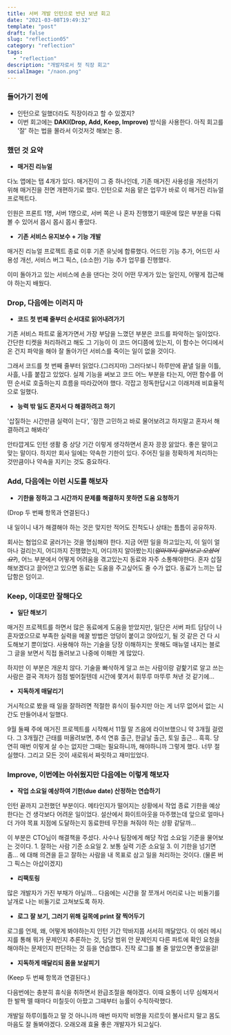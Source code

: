 ```yaml
---
title: 서버 개발 인턴으로 반년 보낸 회고
date: "2021-03-08T19:49:32"
template: "post"
draft: false
slug: "reflection05"
category: "reflection"
tags:
  - "reflection"
description: "개발자로서 첫 직장 회고"
socialImage: "/naon.png"
---
```


### 들어가기 전에
- 인턴으로 일했더라도 직장이라고 할 수 있겠지?
- 이번 회고에는 **DAKI(Drop, Add, Keep, Improve)** 방식을 사용한다. 아직 회고를 '잘' 하는 법을 몰라서 이것저것 해보는 중.

### 했던 것 요약
- **매거진 리뉴얼**

다노 앱에는 탭 4개가 있다. 매거진이 그 중 하나인데, 기존 매거진 사용성을 개선하기 위해 매거진을 전면 개편하기로 했다. 인턴으로 처음 맡은 업무가 바로 이 매거진 리뉴얼 프로젝트다.

인원은 프론트 1명, 서버 1명으로, 서버 쪽은 나 혼자 진행했기 때문에 많은 부분을 다뤄볼 수 있어서 몹시 몹시 몹시 좋았다.

- **기존 서비스 유지보수 + 기능 개발**

매거진 리뉴얼 프로젝트 종료 이후 기존 유닛에 합류했다. 어드민 기능 추가, 어드민 사용성 개선, 서비스 버그 픽스, (소소한) 기능 추가 업무를 진행했다.

이미 돌아가고 있는 서비스에 손을 댄다는 것이 어떤 무게가 있는 일인지, 어떻게 접근해야 하는지 배웠다.

### Drop, 다음에는 이러지 마
- **코드 첫 번째 줄부터 순서대로 읽어내려가기**

기존 서비스 파트로 옮겨가면서 가장 부담을 느꼈던 부분은 코드를 파악하는 일이었다. 간단한 티켓을 처리하려고 해도 그 기능이 이 코드 어디쯤에 있는지, 이 함수는 어디에서 온 건지 파악을 해야 잘 돌아가던 서비스를 죽이는 일이 없을 것이다.

그래서 코드를 첫 번째 줄부터 읽었다.(그러지마) 그러다보니 하루만에 끝낼 일을 이틀, 사흘, 나흘 붙잡고 있었다. 실제 기능을 써보고 코드 어느 부분을 타는지, 어떤 함수를 어떤 순서로 호출하는지 흐름을 따라갔어야 했다. 각잡고 정독한답시고 이래저래 비효율적으로 일했다.

- **능력 밖 일도 혼자서 다 해결하려고 하기**

'삽질하는 시간만큼 실력이 는다', '잠깐 고민하고 바로 물어보려고 하지말고 혼자서 해결하려고 해봐라'

안타깝게도 인턴 생활 중 상당 기간 이렇게 생각하면서 혼자 끙끙 앓았다. 좋은 말이고 맞는 말이다. 하지만 회사 일에는 약속한 기한이 있다. 주어진 일을 정확하게 처리하는 것만큼이나 약속을 지키는 것도 중요하다.

### Add, 다음에는 이런 시도를 해보자
- **기한을 정하고 그 시간까지 문제를 해결하지 못하면 도움 요청하기**

(Drop 두 번째 항목과 연결된다.)

내 일이니 내가 해결해야 하는 것은 맞지만 적어도 진척도나 상태는 틈틈이 공유하자.

회사는 협업으로 굴러가는 것을 명심해야 한다. 지금 어떤 일을 하고있는지, 이 일이 얼마나 걸리는지, 어디까지 진행했는지, 어디까지 알아봤는지(~~*얼마까지 알아보고 오셨어요?*~~), 어느 부분에서 어떻게 어려움을 겪고있는지 동료와 자주 소통해야한다. 혼자 삽질해보겠다고 끌어안고 있으면 동료는 도움을 주고싶어도 줄 수가 없다. 동료가 느끼는 답답함은 덤이고.

### Keep, 이대로만 잘해다오
- **일단 해보기**

매거진 프로젝트를 하면서 많은 동료에게 도움을 받았지만, 일단은 서버 파트 담당이 나 혼자였으므로 부족한 실력을 메꿀 방법은 엉덩이 붙이고 앉아있기, 될 것 같은 건 다 시도해보기 뿐이었다. 사용해야 하는 기술을 당장 이해하지는 못해도 매뉴얼 내지는 블로그 글을 보면서 직접 돌려보고 나중에 이해한 게 많았다.

하지만 이 부분은 개운치 않다. 기술을 빠삭하게 알고 쓰는 사람이랑 겉핥기로 알고 쓰는 사람은 결국 격차가 점점 벌어질텐데 시간에 쫓겨서 휘뚜루 마뚜루 쳐낸 것 같기에...

- **지독하게 매달리기**

거시적으로 봤을 때 일을 잘하려면 적절한 휴식이 필수지만 아는 게 너무 없어서 없는 시간도 만들어내서 일했다.

9월 둘째 주에 매거진 프로젝트를 시작해서 11월 말 즈음에 라이브했으니 약 3개월 걸렸다. 그 3개월간 근태를 떠올려보면, 추석 연휴 출근, 한글날 출근, 토일 출근... 흑흑. 당연히 매번 이렇게 살 수는 없지만 그때는 필요하니까, 해야하니까 그렇게 했다. 너무 절실했다. 그리고 모든 것이 새로워서 짜릿하고 재미있었다.

### Improve, 이번에는 아쉬웠지만 다음에는 이렇게 해보자
- **작업 소요일 예상하여 기한(due date) 산정하는 연습하기**

인턴 끝까지 고전했던 부분이다. 메타인지가 떨어지는 상황에서 작업 종료 기한을 예상한다는 건 생각보다 어려운 일이었다. 설산에서 화이트아웃을 마주했는데 앞으로 얼마나 더 가야 목표 지점에 도달하는지 동료한테 무전을 쳐줘야 하는 상황 같달까...

이 부분은 CTO님이 해결책을 주셨다. 사수나 팀장에게 해당 작업 소요일 기준을 물어보는 것이다. 1. 잘하는 사람 기준 소요일 2. 보통 실력 기준 소요일 3. 이 기한을 넘기면 좀... 에 대해 의견을 듣고 잘하는 사람을 내 목표로 삼고 일을 처리하는 것이다. (물론 버그 픽스는 아삽이겠지)

- **리팩토링**

많은 개발자가 가진 부채가 아닐까... 다음에는 시간을 잘 쪼개서 머리로 나는 비둘기를 날개로 나는 비둘기로 고쳐보도록 하자.

- **로그 잘 보기, 그러기 위해 길목에 print 잘 찍어두기**

로그를 언제, 왜, 어떻게 봐야하는지 인턴 기간 막바지쯤 서서히 깨달았다. 이 에러 메시지를 통해 뭐가 문제인지 추론하는 것, 담당 범위 안 문제인지 다른 파트에 확인 요청을 해야하는 문제인지 판단하는 것 등을 연습했다. 진작 로그를 볼 줄 알았으면 좋았을걸!

- **지독하게 매달리되 몸을 보살피기**

(Keep 두 번째 항목과 연결된다.)

다음번에는 충분히 휴식을 취하면서 완급조절을 해야겠다. 이때 요통이 너무 심해져서 한 발짝 뗄 때마다 미칠듯이 아팠고 그때부터 능률이 수직하락했다.

개발일 하루이틀하고 말 것 아니니까 매번 마지막 비명을 지르듯이 불사르지 말고 몸도 마음도 잘 돌봐야겠다. 오래오래 효율 좋은 개발자가 되고싶다.